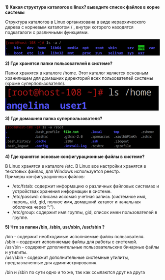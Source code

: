 **1) Какая структура каталогов в linux? выведите список файлов в корне системы**

Структура каталогов в Linux организована в виде иерархического дерева с корневым каталогом / , внутри которого находятся подкаталоги с различными функциями.

![alt text](image-6.png)

**2) Где хранятся папки пользователей в системе?**

Папки хранятся в каталоге /home. Этот каталог является основным хранилищем для домашних директорий всех пользователей системы (кроме суперпользователя).
![alt text](image-7.png)

**3) Где домашняя папка суперпользователя?**

![alt text](image-8.png)

**4) Где хранятся основые конфигурационные файлы в системе?**

В Linux хранятся в каталоге /etc. В Linux все настройки хранятся в текстовых файлах, для Windows используется реестр.  
Примеры конфигурационных файлов:
- /etc/fstab: содержит информацию о различных файловых системах и устройствах хранения информации в системе.
- /etc/passwd: описана искомая учетная запись (системное имя, пароль, uid, gid, полное имя, домашний каталог и начальная оболочка через “:”).
- /etc/group: содержит имя группы, gid, список имен пользователей в группе.

**5) Что за папки /bin, /sbin, usr/sbin, /usr/sbin ?**

/bin - содержит необходимые исполняемые файлы пользователя.  
/sbin – содержит исполняемые файлы для работы с системой.  
/usr/bin - содержит дополнительные пользовательские бинарные файлы и утилиты.  
/usr/sbin - содержит дополнительные системные утилиты, предназначенные для администрирования.

/bin и /sbin по сути одно и то же, так как ссылаются друг на друга